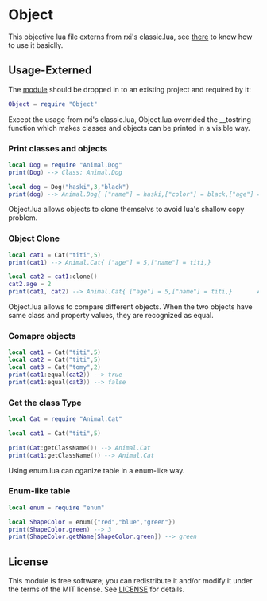 # Object

This objective lua file externs from rxi's classic.lua, see [there](https://github.com/rxi/classic) to know how to use it basiclly.


## Usage-Externed

The [module](Object.lua) should be dropped in to an existing project and
required by it:

```lua
Object = require "Object"
```

Except the usage from rxi's classic.lua, Object.lua overrided the __tostring function which makes classes and objects can be printed in a visible way.

### Print classes and objects
```lua
local Dog = require "Animal.Dog"
print(Dog) --> Class: Animal.Dog

local dog = Dog("haski",3,"black")
print(dog) --> Animal.Dog{ ["name"] = haski,["color"] = black,["age"] = 3,} 
```

Object.lua allows objects to clone themselvs to avoid lua's shallow copy problem.

### Object Clone
```lua
local cat1 = Cat("titi",5)
print(cat1) --> Animal.Cat{ ["age"] = 5,["name"] = titi,} 

local cat2 = cat1:clone()
cat2.age = 2
print(cat1, cat2) --> Animal.Cat{ ["age"] = 5,["name"] = titi,}       Animal.Cat{ ["age"] = 2,["name"] = titi,}
```
Object.lua allows to compare different objects. When the two objects have same class and property values, they are recognized as equal.

### Comapre objects
```lua
local cat1 = Cat("titi",5)
local cat2 = Cat("titi",5)
local cat3 = Cat("tomy",2)
print(cat1:equal(cat2)) --> true
print(cat1:equal(cat3)) --> false
```

### Get the class Type
```lua
local Cat = require "Animal.Cat"

local cat1 = Cat("titi",5)

print(Cat:getClassName()) --> Animal.Cat
print(cat1:getClassName()) --> Animal.Cat

```

Using enum.lua can oganize table in a enum-like way.

### Enum-like table
```lua
local enum = require "enum"

local ShapeColor = enum({"red","blue","green"})
print(ShapeColor.green) --> 3
print(ShapeColor.getName[ShapeColor.green]) --> green
```


## License

This module is free software; you can redistribute it and/or modify it under
the terms of the MIT license. See [LICENSE](LICENSE) for details.

